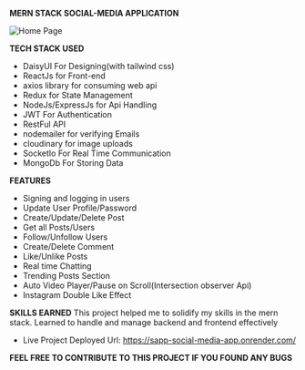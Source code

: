 **MERN STACK SOCIAL-MEDIA APPLICATION**

![Home Page](https://drive.google.com/uc?export=view&id=1BovfF_LNvvkfxoAXQtZGxB2P7Gdx4kJt)

**TECH STACK USED**
- DaisyUI For Designing(with tailwind css)
- ReactJs for Front-end
- axios library for consuming web api
- Redux for State Management
- NodeJs/ExpressJs for Api Handling
- JWT For Authentication
- RestFul API
- nodemailer for verifying Emails
- cloudinary for image uploads
- SocketIo For Real Time Communication
- MongoDb For Storing Data

**FEATURES**
- Signing and logging in users
- Update User Profile/Password
- Create/Update/Delete Post
- Get all Posts/Users 
- Follow/Unfollow Users
- Create/Delete Comment
- Like/Unlike Posts
- Real time Chatting
- Trending Posts Section
- Auto Video Player/Pause on Scroll(Intersection observer  Api)
- Instagram Double Like Effect


**SKILLS EARNED**
This project helped me to solidify my skills in the mern stack. Learned to handle and manage backend
and frontend effectively

- Live Project Deployed Url: https://sapp-social-media-app.onrender.com/

**FEEL FREE TO CONTRIBUTE TO THIS PROJECT IF YOU FOUND ANY BUGS**
